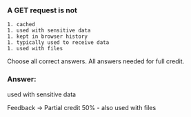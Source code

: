 ### A GET request is not 

```
1. cached
1. used with sensitive data
1. kept in browser history
1. typically used to receive data
1. used with files
```

Choose all correct answers. All answers needed for full credit.

### Answer:
used with sensitive data

Feedback -> Partial credit 50% - also used with files
